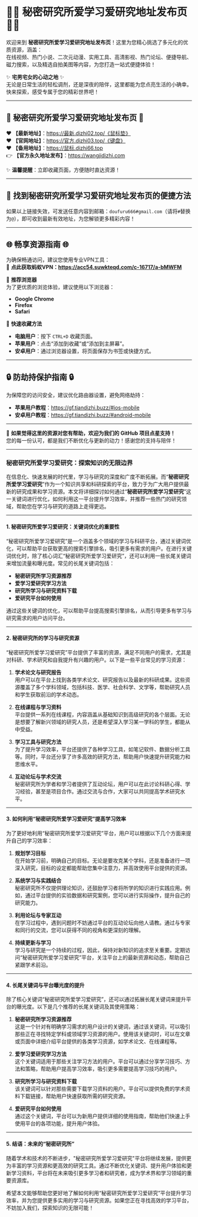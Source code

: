 # 🌟🌟 **秘密研究所爱学习爱研究地址发布页** 🌟🌟  

欢迎来到 **秘密研究所爱学习爱研究地址发布页**！这里为您精心挑选了多元化的优质资源，涵盖：  
在线视频、热门小说、二次元动漫、实用工具、高清影视、热门论坛、便捷导航、磁力搜索，以及精选自拍美图等内容，为您打造一站式便捷体验！  

✨ **宅男宅女的心动之地** ✨  
无论是日常生活的轻松调剂，还是深夜的陪伴，这里都能为您点亮生活的小确幸。快来探索，感受专属于您的精彩世界吧！  

---

## **🚀 秘密研究所爱学习爱研究地址发布页 🚀**  

❤️ **【最新地址】**：https://最新.dizhi02.top/《鼠标垫》 <br>
❤️ **【官网地址】**：https://官方.dizhi03.top/《键盘》 <br>
❤️ **【备用地址】**：https://鼠标.dizhi66.top <br>
👉 **【官方永久地址发布】**：https://wangjidizhi.com 

✨ **温馨提醒**：立即收藏页面，方便随时直达资源！  

---

## **📧 找到秘密研究所爱学习爱研究地址发布页的便捷方法**  

如果以上链接失效，可发送任意内容到邮箱：`doufuru666#gmail.com`（请将`#`替换为`@`），即可收到最新有效地址，为您解锁更多精彩内容！  

---

## **🌐 畅享资源指南 🌐**  

为确保畅通访问，建议您使用专业VPN工具：  
🔗 **点此获取蚂蚁VPN：https://acc54.suwkteqd.com/c-16717/a-bMWFM**  

📌 **推荐浏览器**  
为了更优质的浏览体验，建议使用以下浏览器：  
- **Google Chrome**  
- **Firefox**  
- **Safari**  

📌 **快速收藏方法**  
- **电脑用户**：按下 `CTRL+D` 收藏页面。  
- **苹果用户**：点击“添加到收藏”或“添加到主屏幕”。  
- **安卓用户**：通过浏览器设置，将页面保存为书签或快捷方式。  

---

## **🔒 防劫持保护指南 🔒**  

为保障您的访问安全，建议优化路由器设置，避免网络劫持：  
- **苹果用户教程**：https://gf.tiandizhi.buzz/#ios-mobile 
- **安卓用户教程**：https://gf.tiandizhi.buzz/#android-mobile
---

🌟 **如果觉得这里的资源对您有帮助，欢迎为我们的 GitHub 项目点星支持！**  
您的每一份认可，都是我们不断优化与更新的动力！感谢您的支持与陪伴！  

---  
### 秘密研究所爱学习爱研究：探索知识的无限边界

在信息化、快速发展的时代里，学习与研究的深度和广度不断拓展。而“**秘密研究所爱学习爱研究**”作为一个知识共享和科研探索的平台，致力于为广大用户提供最新的研究成果和学习资源。本文将详细探讨如何通过“**秘密研究所爱学习爱研究**”这一关键词进行优化，如何利用这一平台提升学习效率，并推荐一些热门的研究领域，帮助您在学习与研究的道路上走得更远。

---

#### **1. 秘密研究所爱学习爱研究：关键词优化的重要性**

“秘密研究所爱学习爱研究”是一个涵盖多个领域的学习与科研平台，通过关键词优化，可以帮助平台获取更高的搜索引擎排名，吸引更多有需求的用户。在进行关键词优化时，除了核心词汇“秘密研究所爱学习爱研究”，还可以利用一些长尾关键词来增加流量和曝光度。常见的长尾关键词包括：

- **秘密研究所学习资源推荐**  
- **爱学习爱研究学习方法**  
- **研究所学习与研究资料下载**  
- **爱研究平台如何使用**  

通过这些关键词的优化，可以帮助平台提高搜索引擎排名，从而引导更多有学习与研究需求的用户访问平台。

---

#### **2. 秘密研究所的学习与研究资源**

“秘密研究所爱学习爱研究”平台提供了丰富的资源，满足不同用户的需求，尤其是对科研、学术研究和自我提升有兴趣的用户。以下是一些平台常见的学习资源：

1. **学术论文与研究报告**  
   用户可以在平台上找到各类学术论文、研究报告以及最新的科研成果。这些资源覆盖了多个学科领域，包括科技、医学、社会科学、文学等，帮助研究人员和学生获取前沿的学术动态。

2. **在线课程与学习资料**  
   平台提供一系列在线课程，内容涵盖从基础知识到高级研究的各个层面。无论是想要了解新兴领域的研究人员，还是希望深入学习某一学科的学生，都能从中受益。

3. **学习工具与研究方法**  
   为了提升学习效率，平台还提供了各种学习工具，如笔记软件、数据分析工具等。同时，平台还分享了许多高效的研究方法，帮助用户快速提升研究能力和思维水平。

4. **互动论坛与学术交流**  
   秘密研究所为学者和学习者提供了互动论坛，用户可以在此讨论科研心得、学习经验，甚至是项目合作。通过交流与合作，大家可以共同提高学术研究水平。

---

#### **3. 如何利用“秘密研究所爱学习爱研究”提高学习效率**

为了更好地利用“秘密研究所爱学习爱研究”平台，用户可以根据以下几个方面来提升自己的学习效率：

1. **规划学习目标**  
   在开始学习前，明确自己的目标。无论是要攻克某个学科，还是准备进行一项深入研究，目标的设定都能帮助您集中注意力，并高效使用平台提供的资源。

2. **系统学习与实践结合**  
   秘密研究所不仅提供理论知识，还鼓励学习者将所学的知识进行实践应用。例如，通过平台提供的实验数据和研究案例，您可以进行实际操作，提升自己的研究能力。

3. **利用论坛与专家互动**  
   在学习过程中，遇到问题时不妨通过平台的互动论坛向他人请教。通过与专家和同行的交流，您可以获得不同的视角和更深刻的理解。

4. **持续更新与学习**  
   学习与研究是一个持续的过程，因此，保持对新知识的追求至关重要。定期访问“秘密研究所爱学习爱研究”平台，关注平台上的最新资源和动态，帮助自己紧跟学术前沿。

---

#### **4. 长尾关键词与平台曝光度的提升**

除了核心关键词“秘密研究所爱学习爱研究”，还可以通过拓展长尾关键词来提升平台的曝光度。以下是几个推荐的长尾关键词及其使用策略：

1. **秘密研究所学习资源推荐**  
   这是一个针对有明确学习需求的用户设计的关键词，通过该关键词，可以吸引那些正在寻找特定学科或领域学习资源的用户。使用该关键词时，可以在文章或页面中详细介绍平台提供的各类学习资源，如学术论文、在线课程等。

2. **爱学习爱研究学习方法**  
   这个关键词适用于那些关注学习方法的用户。平台可以通过分享学习技巧、方法和策略，帮助用户提高学习效率，吸引更多需要提高学习技巧的用户。

3. **研究所学习与研究资料下载**  
   该关键词可以针对那些需要下载学习资料的用户。平台可以提供免费的学术资料下载链接，帮助用户快速获取所需的研究资源。

4. **爱研究平台如何使用**  
   通过这个关键词，平台可以为新用户提供详细的使用指南，帮助他们快速上手使用平台的各项功能，提升用户体验。

---

#### **5. 结语：未来的“秘密研究所”**

随着学术和技术的不断进步，"秘密研究所爱学习爱研究"平台将继续发展，提供更为丰富的学习资源和更高效的研究工具。通过不断优化关键词、提升用户体验和更新学习资料，平台将在未来吸引更多学习者和研究者，成为学术界和学习领域的重要资源库。

希望本文能够帮助您更好地了解如何利用“秘密研究所爱学习爱研究”平台提升学习效率，并为您提供更多实用的学习与研究资源。如果您正在寻找高效的学习平台，不妨加入我们，探索知识的无限可能！
